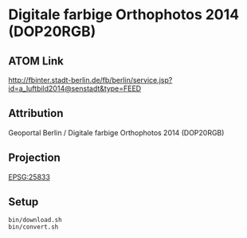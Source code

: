 Digitale farbige Orthophotos 2014 (DOP20RGB)
============================================

ATOM Link
---------

http://fbinter.stadt-berlin.de/fb/berlin/service.jsp?id=a_luftbild2014@senstadt&type=FEED

Attribution
-----------

Geoportal Berlin / Digitale farbige Orthophotos 2014 (DOP20RGB)

Projection
----------

[EPSG:25833](http://spatialreference.org/ref/epsg/25833/)

Setup
-----

```
bin/download.sh
bin/convert.sh
```
